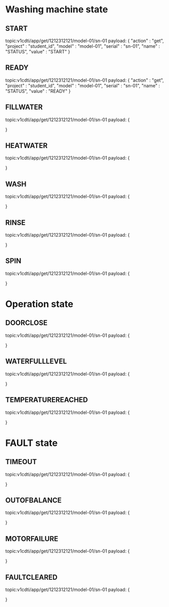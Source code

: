 # Washing machine state

## START
topic:v1cdti/app/get/1212312121/model-01/sn-01
payload: {
    "action"    :   "get",
    "project"   :   "student_id",
    "model"     :   "model-01",
    "serial"    :   "sn-01",
    "name"      :   "STATUS",
    "value"     :   "START"
}

## READY
topic:v1cdti/app/get/1212312121/model-01/sn-01
payload: {
    "action"    :   "get",
    "project"   :   "student_id",
    "model"     :   "model-01",
    "serial"    :   "sn-01",
    "name"      :   "STATUS",
    "value"     :   "READY"
}

## FILLWATER
topic:v1cdti/app/get/1212312121/model-01/sn-01
payload: {

}

## HEATWATER
topic:v1cdti/app/get/1212312121/model-01/sn-01
payload: {
    
}

## WASH
topic:v1cdti/app/get/1212312121/model-01/sn-01
payload: {
    
}

## RINSE
topic:v1cdti/app/get/1212312121/model-01/sn-01
payload: {
    
}

## SPIN
topic:v1cdti/app/get/1212312121/model-01/sn-01
payload: {
    
}

# Operation state

## DOORCLOSE
topic:v1cdti/app/get/1212312121/model-01/sn-01
payload: {
    
}

## WATERFULLLEVEL
topic:v1cdti/app/get/1212312121/model-01/sn-01
payload: {
    
}

## TEMPERATUREREACHED
topic:v1cdti/app/get/1212312121/model-01/sn-01
payload: {
    
}


# FAULT state

## TIMEOUT
topic:v1cdti/app/get/1212312121/model-01/sn-01
payload: {
    
}

## OUTOFBALANCE
topic:v1cdti/app/get/1212312121/model-01/sn-01
payload: {
    
}

## MOTORFAILURE
topic:v1cdti/app/get/1212312121/model-01/sn-01
payload: {
    
}

## FAULTCLEARED
topic:v1cdti/app/get/1212312121/model-01/sn-01
payload: {
    
}